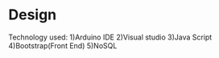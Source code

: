 # Design

Technology used:
     1)Arduino IDE
     2)Visual studio
     3)Java Script
     4)Bootstrap(Front End)
     5)NoSQL
